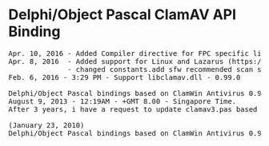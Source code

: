 # Delphi/Object Pascal ClamAV API Binding
<pre>
Apr. 10, 2016 - Added Compiler directive for FPC specific library(dynlibs) - (i think we need a sample project for both fpc and delphi)
Apr. 8, 2016  - Added support for Linux and Lazarus (https://github.com/GuvaCode - GuvaCode - guvacode@gmail.com)
              - changed constants.add sfw recommended scan setting (https://github.com/GuvaCode - GuvaCode - guvacode@gmail.com)
Feb. 6, 2016 - 3:29 PM - Support libclamav.dll - 0.99.0

Delphi/Object Pascal bindings based on ClamWin Antivirus 0.97.8.0 - updated
August 9, 2013 - 12:19AM - +GMT 8.00 - Singapore Time.
After 3 years, i have a request to update clamav3.pas based on the latest libclamav.dll (0.97.8.0)

(January 23, 2010)
Delphi/Object Pascal bindings based on ClamWin Antivirus 0.95.3. (1st Release)
</pre>
